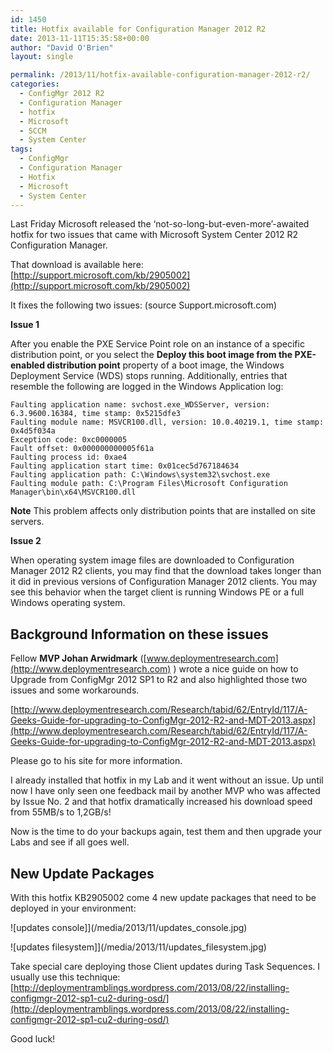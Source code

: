 ```yaml
---
id: 1450
title: Hotfix available for Configuration Manager 2012 R2
date: 2013-11-11T15:35:58+00:00
author: "David O'Brien"
layout: single

permalink: /2013/11/hotfix-available-configuration-manager-2012-r2/
categories:
  - ConfigMgr 2012 R2
  - Configuration Manager
  - hotfix
  - Microsoft
  - SCCM
  - System Center
tags:
  - ConfigMgr
  - Configuration Manager
  - Hotfix
  - Microsoft
  - System Center
---
```

Last Friday Microsoft released the ‘not-so-long-but-even-more’-awaited hotfix for two issues that came with Microsoft System Center 2012 R2 Configuration Manager.

That download is available here: [http://support.microsoft.com/kb/2905002](http://support.microsoft.com/kb/2905002)

It fixes the following two issues: (source Support.microsoft.com)

**Issue 1**

After you enable the PXE Service Point role on an instance of a specific distribution point, or you select the **Deploy this boot image from the PXE-enabled distribution point** property of a boot image, the Windows Deployment Service (WDS) stops running. Additionally, entries that resemble the following are logged in the Windows Application log:

```
Faulting application name: svchost.exe_WDSServer, version: 6.3.9600.16384, time stamp: 0x5215dfe3
Faulting module name: MSVCR100.dll, version: 10.0.40219.1, time stamp: 0x4d5f034a
Exception code: 0xc0000005
Fault offset: 0x000000000005f61a
Faulting process id: 0xae4
Faulting application start time: 0x01cec5d767184634
Faulting application path: C:\Windows\system32\svchost.exe
Faulting module path: C:\Program Files\Microsoft Configuration Manager\bin\x64\MSVCR100.dll
```

**Note** This problem affects only distribution points that are installed on site servers.

**Issue 2**

When operating system image files are downloaded to Configuration Manager 2012 R2 clients, you may find that the download takes longer than it did in previous versions of Configuration Manager 2012 clients. You may see this behavior when the target client is running Windows PE or a full Windows operating system.

## Background Information on these issues

Fellow **MVP Johan Arwidmark** ([www.deploymentresearch.com](http://www.deploymentresearch.com) ) wrote a nice guide on how to Upgrade from ConfigMgr 2012 SP1 to R2 and also highlighted those two issues and some workarounds.

[http://www.deploymentresearch.com/Research/tabid/62/EntryId/117/A-Geeks-Guide-for-upgrading-to-ConfigMgr-2012-R2-and-MDT-2013.aspx](http://www.deploymentresearch.com/Research/tabid/62/EntryId/117/A-Geeks-Guide-for-upgrading-to-ConfigMgr-2012-R2-and-MDT-2013.aspx)

Please go to his site for more information.

I already installed that hotfix in my Lab and it went without an issue. Up until now I have only seen one feedback mail by another MVP who was affected by Issue No. 2 and that hotfix dramatically increased his download speed from 55MB/s to 1,2GB/s!

Now is the time to do your backups again, test them and then upgrade your Labs and see if all goes well.

## New Update Packages

With this hotfix KB2905002 come 4 new update packages that need to be deployed in your environment:

![updates console]](/media/2013/11/updates_console.jpg)

![updates filesystem]](/media/2013/11/updates_filesystem.jpg)

Take special care deploying those Client updates during Task Sequences. I usually use this technique: [http://deploymentramblings.wordpress.com/2013/08/22/installing-configmgr-2012-sp1-cu2-during-osd/](http://deploymentramblings.wordpress.com/2013/08/22/installing-configmgr-2012-sp1-cu2-during-osd/)

Good luck!



